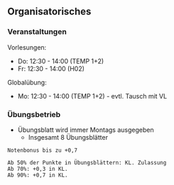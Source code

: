 

## Organisatorisches
### Veranstaltungen
Vorlesungen:
- Do: 12:30 - 14:00 (TEMP 1+2)
- Fr: 12:30 - 14:00 (H02)

Globalübung:
- Mo: 12:30 - 14:00 (TEMP 1+2) - evtl. Tausch mit VL

### Übungsbetrieb
- Übungsblatt wird immer Montags ausgegeben
  - Insgesamt 8 Übungsblätter

```text
Notenbonus bis zu +0,7

Ab 50% der Punkte in Übungsblättern: KL. Zulassung
Ab 70%: +0,3 in KL.
Ab 90%: +0,7 in KL.
```
